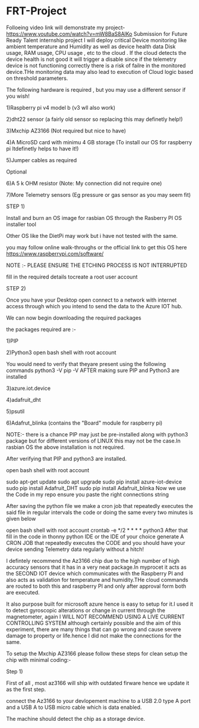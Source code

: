 # FRT-Project
Folloeing video link will demonstrate my project-
https://www.youtube.com/watch?v=mW8BaS8AlKo
Submission for Future Ready Talent internship project
I will deploy critical Device monitoring like ambient temperature and Humidity as well as device health data Disk usage, RAM usage, CPU usage , etc to the cloud . If the cloud detects the device health is not good it will trigger a disable since if the telemetry device is not functioning correctly there is a risk of failre in the monitored device.THe monitoring data may also lead to execution of Cloud logic based on threshold parameters.

The following hardware is required , but you may use a different sensor if you wish!

1)Raspberry pi v4 model b (v3 wll also work)

2)dht22 sensor (a fairly old sensor so replacing this may definetly help!)

3)Mxchip AZ3166 (Not required but nice to have)

4)A MicroSD card with minimu 4 GB storage (To install our OS for raspberry pi Itdefinetly helps to have it!)

5)Jumper cables as required

Optional

6)A 5 k OHM resistor (Note: My connection did not require one)

7)More Telemetry sensors (Eg pressure or gas sensor as you may seem fit)

STEP 1)

Install and burn an OS image for rasbian OS through the Rasberry PI OS installer tool

Other OS like the DietPi may work but i have not tested with the same.

you may follow online walk-throughs or the official link to get this OS here https://www.raspberrypi.com/software/

NOTE :- PLEASE ENSURE THE ETCHING PROCESS IS NOT INTERRUPTED

fill in the required details tocreate a root user account

STEP 2)

Once you have your Desktop open connect to a network with internet access through which you intend to send the data to the Azure IOT hub.

We can now begin downloading the required packages

the packages required are :-

1)PIP

2)Python3 open bash shell with root account

You would need to verify that theyare present using the following commands
python3 -V
pip -V
AFTER making sure PIP and Python3 are installed

3)azure.iot.device

4)adafruit_dht

5)psutil

6)Adafrut_blinka (contains the "Board" module for raspberry pi)

NOTE:- there is a chance PIP may just be pre-installed along with python3 package but for different versions of LINUX this may not be the case.In rasbian OS the above installation is not required.

After verifying that PIP and python3 are installed.

open bash shell with root account

sudo apt-get update
sudo apt upgrade
sudo pip install azure-iot-device
sudo pip install Adafruit_DHT 
sudo pip install Adafruit_blinka
Now we use the Code in my repo ensure you paste the right connections string

After saving the python file we make a cron job that repeatedly executes the said file in regular intervals the code or doing the same every two minutes is given below

open bash shell with root account
crontab -e
*/2   *    *    *    *  python3   <your directory>
  After that fill in the code in thonny python IDE or the IDE of your choice generate A CRON JOB that repeatedly executes the CODE and you should have your device sending Telemetry data regularly without a hitch!

I defintely recommend the Az3166 chip due to the high number of high accuracy sensors that it has in a very neat package.In myprocet it acts as the SECOND IOT device which communicates with the Raspberry PI and also acts as validation for temperature and humidity.THe cloud commands are routed to both this and raspberry PI and only after approval form both are executed.

It also purpose built for microsoft azure hence is easy to setup for it.I used it to detect gyroscopic alterations or change in current through the magnetometer, again I WILL NOT RECOMMEND USING A LIVE CURRENT CONTROLLING SYSTEM although certainly possible and the aim of this experiment, there are many things that can go wrong and cause severe damage to property or life.hence I did not make the connections for the same.

To setup the Mxchip AZ3166 please follow these steps for clean setup the chip with minimal coding:-

Step 1)

First of all , most az3166 will ship with outdated firware hence we update it as the first step.

connect the Az3166 to your devlopement machine to a USB 2.0 type A port and a USB A to USB micro cable which is data enabled.

The machine should detect the chip as a storage device.

